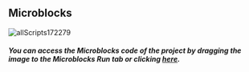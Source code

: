 ## Microblocks
![allScripts172279](https://user-images.githubusercontent.com/112697142/199247667-3d6e9f80-53b0-4358-9e83-70d32c8f27aa.png)

##### You can access the Microblocks code of the project by dragging the image to the Microblocks Run tab or clicking [here](https://microblocks.fun/run/microblocks.html#scripts=GP%20Scripts%0Adepends%20%27PicoBricks%27%0A%0Ascript%20535%2078%20%7B%0AwhenCondition%20%28%28pb_light_sensor%29%20%3C%2090%29%0Apb_set_rgb_color%20%28colorSwatch%20240%20237%20189%20255%29%0A%7D%0A%0Ascript%20532%20162%20%7B%0AwhenCondition%20%28%28pb_light_sensor%29%20%3E%2090%29%0Apb_turn_off_RGB%0A%7D%0A%0A "here").
